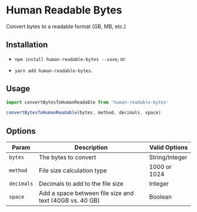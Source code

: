 # Human Readable Bytes
Convert bytes to a readable format (GB, MB, etc.)

## Installation

* `npm install human-readable-bytes --save`; or

* `yarn add human-readable-bytes`.

## Usage

```jsx
import convertBytesToHumanReadable from 'human-readable-bytes'

convertBytesToHumanReadable(bytes, method, decimals, space)
```
## Options

| Param | Description | Valid Options|
| ------ | ---------------- | ------------------------------------- |
| `bytes`| The bytes to convert | String/Integer|          
| `method`| File size calculation type | 1000 or 1024|
| `decimals`| Decimals to add to the file size | Integer |
| `space`| Add a space between file size and text (40GB vs. 40 GB) | Boolean |
